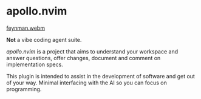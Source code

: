 # apollo.nvim
[feynman.webm](https://github.com/user-attachments/assets/addb8fbc-c775-4e9b-aeee-e3fa09e0a838)

**Not** a vibe coding agent suite.

*apollo.nvim* is a project that aims to understand your workspace and answer questions, offer changes, document and comment on implementation specs.

This plugin is intended to assist in the development of software and get out of your way. Minimal interfacing with the AI so you can focus on programming.
